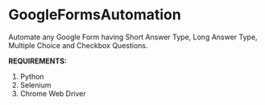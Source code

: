 # GoogleFormsAutomation
Automate any Google Form having Short Answer Type, Long Answer Type, Multiple Choice and Checkbox Questions.

**REQUIREMENTS:**
1. Python 
2. Selenium
3. Chrome Web Driver
